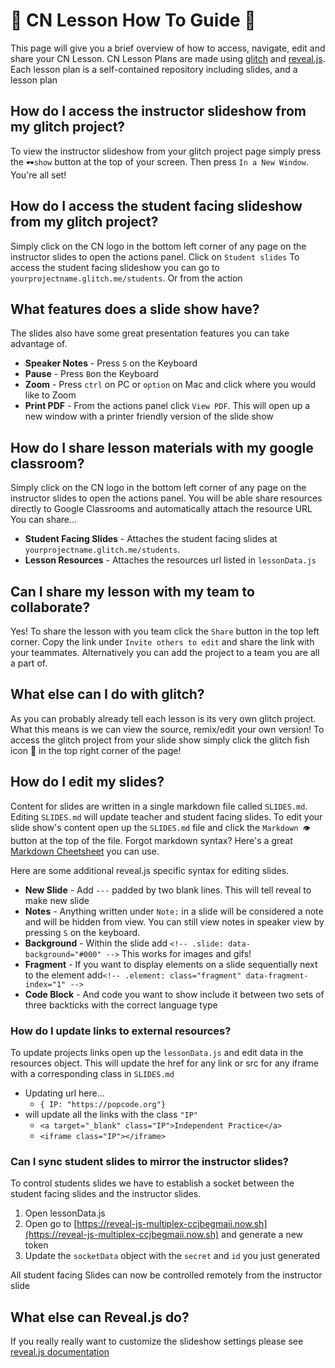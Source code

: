 # 📘 CN Lesson How To Guide 📘

This page will give you a brief overview of how to access, navigate, edit and share your CN Lesson.
CN Lesson Plans are made using [glitch](https://glitch.com/) and [reveal.js](https://github.com/hakimel/reveal.js/).
Each lesson plan is a self-contained repository including slides, and a lesson plan

## How do I access the instructor slideshow from my glitch project?

To view the instructor slideshow from your glitch project page simply press the `🕶️show` button at the top of your screen.
Then press `In a New Window`. You're all set!

## How do I access the student facing slideshow from my glitch project?

Simply click on the CN logo in the bottom left corner of any page on the instructor slides to open the actions panel.
Click on `Student slides`
To access the student facing slideshow you can go to `yourprojectname.glitch.me/students`. Or from the action

## What features does a slide show have?

The slides also have some great presentation features you can take advantage of.

- **Speaker Notes** - Press `S` on the Keyboard
- **Pause** - Press `B`on the Keyboard
- **Zoom** - Press `ctrl` on PC or `option` on Mac and click where you would like to Zoom
- **Print PDF** - From the actions panel click `View PDF`. This will open up a new window with a printer friendly version of the slide show

## How do I share lesson materials with my google classroom?

Simply click on the CN logo in the bottom left corner of any page on the instructor slides to open the actions panel.
You will be able share resources directly to Google Classrooms and automatically attach the resource URL
You can share...

- **Student Facing Slides** - Attaches the student facing slides at `yourprojectname.glitch.me/students`.
- **Lesson Resources** - Attaches the resources url listed in `lessonData.js`

## Can I share my lesson with my team to collaborate?

Yes! To share the lesson with you team click the `Share` button in the top left corner.
Copy the link under `Invite others to edit` and share the link with your teammates. Alternatively you can add the project
to a team you are all a part of.

## What else can I do with glitch?

As you can probably already tell each lesson is its very own glitch project. What this means is we can view the source, remix/edit your own version!
To access the glitch project from your slide show simply click the glitch fish icon 🎏 in the top right corner of the page!

## How do I edit my slides?

Content for slides are written in a single markdown file called `SLIDES.md`.
Editing `SLIDES.md` will update teacher and student facing slides.
To edit your slide show's content open up the `SLIDES.md` file and click the `Markdown 👁️` button at the top of the file.
Forgot markdown syntax? Here's a great [Markdown Cheetsheet](https://github.com/adam-p/markdown-here/wiki/Markdown-Cheatsheet) you can use.

Here are some additional reveal.js specific syntax for editing slides.

- **New Slide** - Add `---` padded by two blank lines. This will tell reveal to make new slide
- **Notes** - Anything written under `Note:` in a slide will be considered a note and will be hidden from view. You can still view notes in speaker view by pressing `S` on the keyboard.
- **Background** - Within the slide add `<!-- .slide: data-background="#000" -->` This works for images and gifs!
- **Fragment** - If you want to display elements on a slide sequentially next to the element add`<!-- .element: class="fragment" data-fragment-index="1" -->`
- **Code Block** - And code you want to show include it between two sets of three backticks with the correct language type

### How do I update links to external resources?

To update projects links open up the `lessonData.js` and edit data in the resources object.
This will update the href for any link or src for any iframe with a corresponding class in `SLIDES.md`

- Updating url here...
  - `{ IP: "https://popcode.org"}`
- will update all the links with the class `"IP"`
  - `<a target="_blank" class="IP">Independent Practice</a>`
  - `<iframe class="IP"></iframe>`

### Can I sync student slides to mirror the instructor slides?

To control students slides we have to establish a socket between the student facing slides
and the instructor slides.

1. Open lessonData.js
2. Open go to [https://reveal-js-multiplex-ccjbegmaii.now.sh](https://reveal-js-multiplex-ccjbegmaii.now.sh) and generate a new token
3. Update the `socketData` object with the `secret` and `id` you just generated

All student facing Slides can now be controlled remotely from the instructor slide

## What else can Reveal.js do?

If you really really want to customize the slideshow settings please see [reveal.js documentation](https://github.com/hakimel/reveal.js/)
